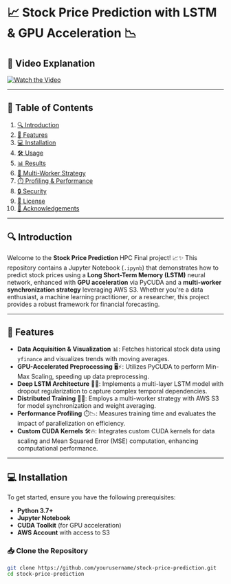 # 📈 **Stock Price Prediction with LSTM & GPU Acceleration** 📉

## 🎥 **Video Explanation**
[![Watch the Video](https://img.youtube.com/vi/VIDEO_ID/maxresdefault.jpg)](https://www.youtube.com/watch?v=VIDEO_ID)

---

## 📝 **Table of Contents**
1. [🔍 Introduction](#-introduction)
2. [🚀 Features](#-features)
3. [💻 Installation](#-installation)
4. [🛠️ Usage](#️-usage)
5. [📊 Results](#-results)
6. [👥 Multi-Worker Strategy](#-multi-worker-strategy)
7. [⏱️ Profiling & Performance](#️-profiling--performance)
8. [🔒 Security](#-security)
9. [📄 License](#-license)
10. [🙏 Acknowledgements](#-acknowledgements)

---

## 🔍 **Introduction**

Welcome to the **Stock Price Prediction** HPC Final project! 📈✨ This repository contains a Jupyter Notebook (`.ipynb`) that demonstrates how to predict stock prices using a **Long Short-Term Memory (LSTM)** neural network, enhanced with **GPU acceleration** via PyCUDA and a **multi-worker synchronization strategy** leveraging AWS S3. Whether you're a data enthusiast, a machine learning practitioner, or a researcher, this project provides a robust framework for financial forecasting.

---

## 🚀 **Features**

- **Data Acquisition & Visualization** 📊: Fetches historical stock data using `yfinance` and visualizes trends with moving averages.
- **GPU-Accelerated Preprocessing** 🖥️⚡: Utilizes PyCUDA to perform Min-Max Scaling, speeding up data preprocessing.
- **Deep LSTM Architecture** 🧠🔗: Implements a multi-layer LSTM model with dropout regularization to capture complex temporal dependencies.
- **Distributed Training** 👥🌐: Employs a multi-worker strategy with AWS S3 for model synchronization and weight averaging.
- **Performance Profiling** ⏱️📉: Measures training time and evaluates the impact of parallelization on efficiency.
- **Custom CUDA Kernels** 🛠️🔥: Integrates custom CUDA kernels for data scaling and Mean Squared Error (MSE) computation, enhancing computational performance.

---

## 💻 **Installation**

To get started, ensure you have the following prerequisites:

- **Python 3.7+**
- **Jupyter Notebook**
- **CUDA Toolkit** (for GPU acceleration)
- **AWS Account** with access to S3

### 📥 **Clone the Repository**

```bash
git clone https://github.com/yourusername/stock-price-prediction.git
cd stock-price-prediction
